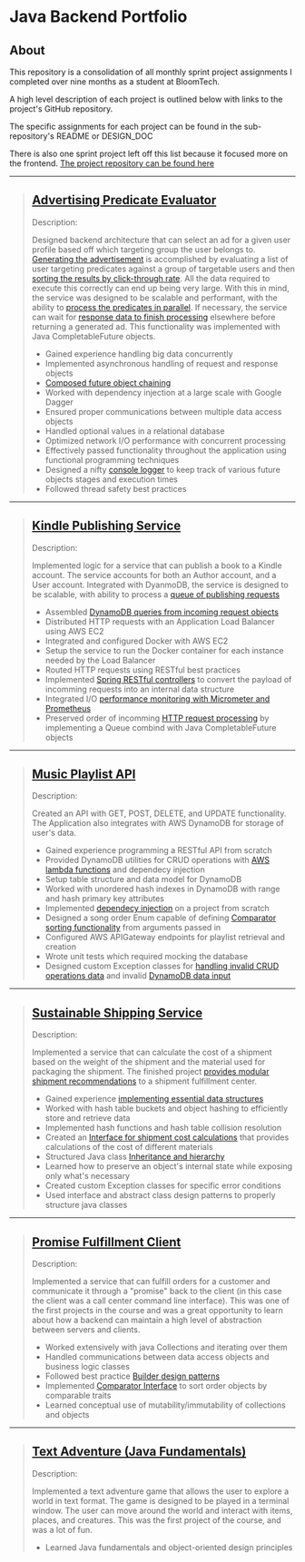 # Java Backend Portfolio

## About
This repository is a consolidation of all monthly sprint project assignments I completed over nine months as a student at BloomTech.

A high level description of each project is outlined below with links to the project's GitHub repository.

The specific assignments for each project can be found in the sub-repository's README or DESIGN_DOC

There is also one sprint project left off this list because it focused more on the frontend. [The project repository can be found here](https://github.com/grauulzz/celtics-engine-frontend-team-project)

---

> ## [Advertising Predicate Evaluator](https://github.com/grauulzz/advertising-predicate-evaluator)
> Description: 
>
> Designed backend architecture that can select an ad for a given user profile based off which targeting group the user belongs to. [Generating the advertisement](https://github.com/grauulzz/advertising-predicate-evaluator/blob/f91d927fd28b98daf0a15633fac92b733453eabb/src/com/amazon/ata/advertising/service/businesslogic/AdvertisementSelectionLogic.java#L80-L97) is accomplished by evaluating a list of user targeting predicates against a group of targetable users and then [sorting the results by click-through rate](https://github.com/grauulzz/advertising-predicate-evaluator/blob/f91d927fd28b98daf0a15633fac92b733453eabb/src/com/amazon/ata/advertising/service/businesslogic/AdvertisementSelectionLogic.java#L45-L51). All the data required to execute this correctly can end up being very large. With this in mind, the service was designed to be scalable and performant, with the ability to [process the predicates in parallel](https://github.com/grauulzz/advertising-predicate-evaluator/blob/f91d927fd28b98daf0a15633fac92b733453eabb/src/com/amazon/ata/advertising/service/targeting/TargetingEvaluator.java#L24-L35). If necessary, the service can wait for [response data to finish processing](https://github.com/grauulzz/advertising-predicate-evaluator/blob/f91d927fd28b98daf0a15633fac92b733453eabb/src/com/amazon/ata/advertising/service/activity/GenerateAdActivity.java#L44-L56) elsewhere before returning a generated ad. This functionality was implemented with Java CompletableFuture objects.
>
> - Gained experience handling big data concurrently
> - Implemented asynchronous handling of request and response objects
> - [Composed future object chaining](https://github.com/grauulzz/advertising-predicate-evaluator/blob/f91d927fd28b98daf0a15633fac92b733453eabb/src/com/amazon/ata/advertising/service/future/FutureUtils.java#L49-L56)
> - Worked with dependency injection at a large scale with Google Dagger
> - Ensured proper communications between multiple data access objects
> - Handled optional values in a relational database 
> - Optimized network I/O performance with concurrent processing 
> - Effectively passed functionality throughout the application using functional programming techniques 
> - Designed a nifty [console logger](https://github.com/grauulzz/advertising-predicate-evaluator/blob/f91d927fd28b98daf0a15633fac92b733453eabb/src/com/amazon/ata/advertising/service/future/FutureUtils.java#L64) to keep track of various future objects stages and execution times
> - Followed thread safety best practices 

---

> ## [Kindle Publishing Service](https://github.com/grauulzz/kindle-publishing-service) 
> Description:
>
> Implemented logic for a service that can publish a book to a Kindle account. The service accounts for both an Author account, and a User account. Integrated with DyanmoDB, the service is designed to be scalable, with ability to process a [queue of publishing requests](https://github.com/grauulzz/kindle-publishing-service/blob/3e738c21bc4b11d13e42cc527f0e67632a500c28/src/com/amazon/ata/kindlepublishingservice/publishing/BookPublishingManager.java#L8-L44)
>
> - Assembled [DynamoDB queries from incoming request objects](https://github.com/grauulzz/kindle-publishing-service/blob/3e738c21bc4b11d13e42cc527f0e67632a500c28/src/com/amazon/ata/kindlepublishingservice/activity/SubmitBookForPublishingActivity.java#L53-L82)
> - Distributed HTTP requests with an Application Load Balancer using AWS EC2
> - Integrated and configured Docker with AWS EC2  
> - Setup the service to run the Docker container for each instance needed by the Load Balancer
> - Routed HTTP requests using RESTful best practices
> - Implemented [Spring RESTful controllers](https://github.com/grauulzz/kindle-publishing-service/blob/3e738c21bc4b11d13e42cc527f0e67632a500c28/src/com/amazon/ata/kindlepublishingservice/controllers/Controller.java#L32) to convert the payload of incomming requests into an internal data structure 
> - Integrated I/O [performance monitoring with Micrometer and Prometheus](https://github.com/grauulzz/kindle-publishing-service/blob/3e738c21bc4b11d13e42cc527f0e67632a500c28/src/com/amazon/ata/kindlepublishingservice/controllers/Controller.java#L36-L47)
> - Preserved order of incomming [HTTP request processing](https://github.com/grauulzz/kindle-publishing-service/blob/3e738c21bc4b11d13e42cc527f0e67632a500c28/src/com/amazon/ata/kindlepublishingservice/publishing/BookPublishTask.java#L47-L93) by implementing a Queue combind with Java CompletableFuture objects 
>

---

> ## [Music Playlist API](https://github.com/grauulzz/music-playlist-api) 
> Description:
>
> Created an API with GET, POST, DELETE, and UPDATE functionality. The Application also integrates with AWS DynamoDB for storage of user's data. 
>
> - Gained experience programming a RESTful API from scratch
> - Provided DynamoDB utilities for CRUD operations with [AWS lambda functions](https://github.com/grauulzz/music-playlist-api/blob/e8946e03ee26a985dad6701fc6fd37c397d55ccd/src/com/amazon/ata/music/playlist/service/lambda/AddSongToPlaylistActivityProvider.java#L13-L38) and dependecy injection
> - Setup table structure and data model for DynamoDB 
> - Worked with unordered hash indexes in DynamoDB with range and hash primary key attributes
> - Implemented [dependecy injection](https://github.com/grauulzz/music-playlist-api/blob/e8946e03ee26a985dad6701fc6fd37c397d55ccd/src/com/amazon/ata/music/playlist/service/dependency/DaoModule.java#L18) on a project from scratch
> - Designed a song order Enum capable of defining [Comparator sorting functionality](https://github.com/grauulzz/music-playlist-api/blob/e8946e03ee26a985dad6701fc6fd37c397d55ccd/src/com/amazon/ata/music/playlist/service/models/SongOrder.java#L13-L61) from arguments passed in
> - Configured AWS APIGateway endpoints for playlist retrieval and creation
> - Wrote unit tests which required mocking the database
> - Designed custom Exception classes for [handling invalid CRUD operations data](https://github.com/grauulzz/music-playlist-api/blob/e8946e03ee26a985dad6701fc6fd37c397d55ccd/src/com/amazon/ata/music/playlist/service/exceptions/PlaylistNotFoundException.java#L6-L45) and invalid [DynamoDB data input](https://github.com/grauulzz/music-playlist-api/blob/e8946e03ee26a985dad6701fc6fd37c397d55ccd/src/com/amazon/ata/music/playlist/service/exceptions/AlbumTrackNotFoundException.java#L7-L46)
>

---

> ## [Sustainable Shipping Service](https://github.com/grauulzz/sustainable-shipping-service)
> Description:
>
> Implemented a service that can calculate the cost of a shipment based on the weight of the shipment and the material used for packaging the shipment. The finished project [provides modular shipment recommendations](https://github.com/grauulzz/sustainable-shipping-service/blob/cc9adacbd7672a257207156ab86d3110af9b6ae5/src/com/amazon/ata/service/ShipmentService.java#L47-L79) to a shipment fulfillment center.
>
> - Gained experience [implementing essential data structures](https://github.com/grauulzz/sustainable-shipping-service/blob/cc9adacbd7672a257207156ab86d3110af9b6ae5/src/com/amazon/ata/dao/PackagingDAO.java#L28-L78) 
> - Worked with hash table buckets and object hashing to efficiently store and retrieve data
> - Implemented hash functions and hash table collision resolution
> - Created an [Interface for shipment cost calculations](https://github.com/grauulzz/sustainable-shipping-service/blob/cc9adacbd7672a257207156ab86d3110af9b6ae5/src/com/amazon/ata/cost/CarbonCostStrategy.java#L12-L35) that provides calculations of the cost of different materials
> - Structured Java class [Inheritance and hierarchy](https://github.com/grauulzz/sustainable-shipping-service/blob/cc9adacbd7672a257207156ab86d3110af9b6ae5/src/com/amazon/ata/types/Box.java#L7-L78) 
> - Learned how to preserve an object's internal state while exposing only what's necessary
> - Created custom Exception classes for specific error conditions
> - Used interface and abstract class design patterns to properly structure java classes  
>

---

> ## [Promise Fulfillment Client](https://github.com/grauulzz/promise-fulfillment-client)
> Description:
>
> Implemented a service that can fulfill orders for a customer and communicate it through a "promise" back to the client (in this case the client was a call center command line interface). This was one of the first projects in the course and was a great opportunity to learn about how a backend can maintain a high level of abstraction between servers and clients.
> - Worked extensively with java Collections and iterating over them
> - Handled communications between data access objects and business logic classes 
> - Followed best practice [Builder design patterns](https://github.com/grauulzz/promise-fulfillment-client/blob/40cd7f79509b4a6a2a74fa0a83039d5f09038efa/src/com/amazon/ata/deliveringonourpromise/deliverypromiseservice/DeliveryPromiseServiceClient.java#L31-L48)
> - Implemented [Comparator Interface](https://github.com/grauulzz/promise-fulfillment-client/blob/40cd7f79509b4a6a2a74fa0a83039d5f09038efa/src/com/amazon/ata/deliveringonourpromise/comparators/PromiseAsinComparator.java#L11-L22) to sort order objects by comparable traits
> - Learned conceptual use of mutability/immutability of collections and objects
>

---

> ## [Text Adventure (Java Fundamentals)](https://github.com/grauulzz/java-fundamentals-text-adventure) 
> Description:
>
> Implemented a text adventure game that allows the user to explore a world in text format. The game is designed to be played in a terminal window. The user can move around the world and interact with items, places, and creatures. This was the first project of the course, and was a lot of fun.
>
> - Learned Java fundamentals and object-oriented design principles 
>
